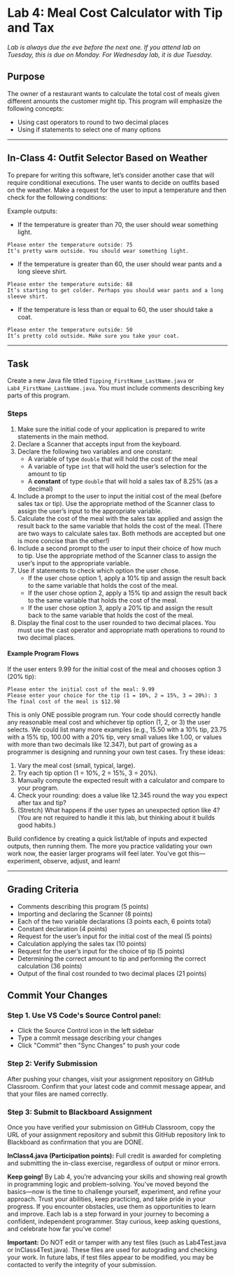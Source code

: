 # Lab 4: Meal Cost Calculator with Tip and Tax

*Lab is always due the *eve* before the next one. If you attend lab on Tuesday, this is due on Monday. For Wednesday lab, it is due Tuesday.*
## Purpose

The owner of a restaurant wants to calculate the total cost of meals given different amounts the customer might tip. This program will emphasize the following concepts:

- Using cast operators to round to two decimal places
- Using if statements to select one of many options

---

## In-Class 4: Outfit Selector Based on Weather

To prepare for writing this software, let’s consider another case that will require conditional executions. The user wants to decide on outfits based on the weather. Make a request for the user to input a temperature and then check for the following conditions:

Example outputs:
- If the temperature is greater than 70, the user should wear something light.
```
Please enter the temperature outside: 75
It’s pretty warm outside. You should wear something light.
```
- If the temperature is greater than 60, the user should wear pants and a long sleeve shirt.
```
Please enter the temperature outside: 68
It’s starting to get colder. Perhaps you should wear pants and a long sleeve shirt.
```
- If the temperature is less than or equal to 60, the user should take a coat.
```
Please enter the temperature outside: 50
It’s pretty cold outside. Make sure you take your coat.
```


---

## Task

Create a new Java file titled `Tipping_FirstName_LastName.java` or `Lab4_FirstName_LastName.java`. You must include comments describing key parts of this program.

### Steps

1. Make sure the initial code of your application is prepared to write statements in the main method.
2. Declare a Scanner that accepts input from the keyboard.
3. Declare the following two variables and one constant:
   - A variable of type `double` that will hold the cost of the meal
   - A variable of type `int` that will hold the user’s selection for the amount to tip
   - A **constant** of type `double` that will hold a sales tax of 8.25% (as a decimal)
4. Include a prompt to the user to input the initial cost of the meal (before sales tax or tip). Use the appropriate method of the Scanner class to assign the user’s input to the appropriate variable.
5. Calculate the cost of the meal with the sales tax applied and assign the result back to the same variable that holds the cost of the meal. (There are two ways to calculate sales tax. Both methods are accepted but one is more concise than the other!)
6. Include a second prompt to the user to input their choice of how much to tip. Use the appropriate method of the Scanner class to assign the user’s input to the appropriate variable.
7. Use if statements to check which option the user chose.
   - If the user chose option 1, apply a 10% tip and assign the result back to the same variable that holds the cost of the meal.
   - If the user chose option 2, apply a 15% tip and assign the result back to the same variable that holds the cost of the meal.
   - If the user chose option 3, apply a 20% tip and assign the result back to the same variable that holds the cost of the meal.
8. Display the final cost to the user rounded to two decimal places. You must use the cast operator and appropriate math operations to round to two decimal places.

#### Example Program Flows

If the user enters 9.99 for the initial cost of the meal and chooses option 3 (20% tip):
```
Please enter the initial cost of the meal: 9.99
Please enter your choice for the tip (1 = 10%, 2 = 15%, 3 = 20%): 3
The final cost of the meal is $12.98
```
This is only ONE possible program run. Your code should correctly handle any reasonable meal cost and whichever tip option (1, 2, or 3) the user selects. We could list many more examples (e.g., 15.50 with a 10% tip, 23.75 with a 15% tip, 100.00 with a 20% tip, very small values like 1.00, or values with more than two decimals like 12.347), but part of growing as a programmer is designing and running your own test cases. Try these ideas:

1. Vary the meal cost (small, typical, large).
2. Try each tip option (1 = 10%, 2 = 15%, 3 = 20%).
3. Manually compute the expected result with a calculator and compare to your program.
4. Check your rounding: does a value like 12.345 round the way you expect after tax and tip?
5. (Stretch) What happens if the user types an unexpected option like 4? (You are not required to handle it this lab, but thinking about it builds good habits.)

Build confidence by creating a quick list/table of inputs and expected outputs, then running them. The more you practice validating your own work now, the easier larger programs will feel later. You've got this—experiment, observe, adjust, and learn!

---

## Grading Criteria

- Comments describing this program (5 points)
- Importing and declaring the Scanner (8 points)
- Each of the two variable declarations (3 points each, 6 points total)
- Constant declaration (4 points)
- Request for the user’s input for the initial cost of the meal (5 points)
- Calculation applying the sales tax (10 points)
- Request for the user’s input for the choice of tip (5 points)
- Determining the correct amount to tip and performing the correct calculation (36 points)
- Output of the final cost rounded to two decimal places (21 points)



## Commit Your Changes
### Step 1. Use VS Code's Source Control panel:
   - Click the Source Control icon in the left sidebar
   - Type a commit message describing your changes
   - Click "Commit" then "Sync Changes" to push your code

### Step 2: Verify Submission
After pushing your changes, visit your assignment repository on GitHub Classroom. Confirm that your latest code and commit message appear, and that your files are named correctly. 

### Step 3: Submit to Blackboard Assignment
Once you have verified your submission on GitHub Classroom, copy the URL of your assignment repository and submit this GitHub repository link to Blackboard as confirmation that you are DONE.

**InClass4.java (Participation points):**
Full credit is awarded for completing and submitting the in-class exercise, regardless of output or minor errors.

**Keep going!** By Lab 4, you’re advancing your skills and showing real growth in programming logic and problem-solving. You’ve moved beyond the basics—now is the time to challenge yourself, experiment, and refine your approach. Trust your abilities, keep practicing, and take pride in your progress. If you encounter obstacles, use them as opportunities to learn and improve. Each lab is a step forward in your journey to becoming a confident, independent programmer. Stay curious, keep asking questions, and celebrate how far you’ve come!

**Important:** Do NOT edit or tamper with any test files (such as Lab4Test.java or InClass4Test.java). These files are used for autograding and checking your work. In future labs, if test files appear to be modified, you may be contacted to verify the integrity of your submission.